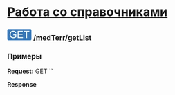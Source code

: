 [Работа со справочниками](../../../index.md)
=========================================

### ![GET](../../../../../img/get.png) [/medTerr/getList](../index.md)

### Примеры

**Request:** GET ``

**Response**
```json

```